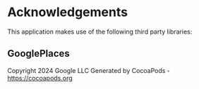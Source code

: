 # Acknowledgements
This application makes use of the following third party libraries:

## GooglePlaces

Copyright 2024 Google LLC
Generated by CocoaPods - https://cocoapods.org
